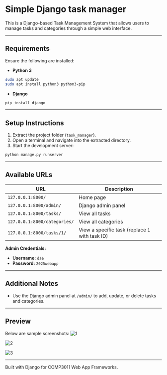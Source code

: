 # Simple Django task manager
This is a Django-based Task Management System that allows users to manage tasks and categories through a simple web interface.

---

## Requirements

Ensure the following are installed:

- **Python 3**

```bash
sudo apt update
sudo apt install python3 python3-pip
```

- **Django**

```bash
pip install django
```

---

## Setup Instructions

1. Extract the project folder (`task_manager`).
2. Open a terminal and navigate into the extracted directory.
3. Start the development server:

```bash
python manage.py runserver
```

---

## Available URLs

| URL | Description |
|-----|-------------|
| `127.0.0.1:8000/` | Home page |
| `127.0.0.1:8000/admin/` | Django admin panel |
| `127.0.0.1:8000/tasks/` | View all tasks |
| `127.0.0.1:8000/categories/` | View all categories |
| `127.0.0.1:8000/tasks/1/` | View a specific task (replace `1` with task ID) |

**Admin Credentials:**

- **Username:** `dae`  
- **Password:** `2025webapp`

---

## Additional Notes

- Use the Django admin panel at `/admin/` to add, update, or delete tasks and categories.

---

## Preview

Below are sample screenshots:
![1](https://github.com/user-attachments/assets/e28a3f38-7b23-4309-960f-305774e3ad11)
<br>

![2](https://github.com/user-attachments/assets/be9bc056-184e-44ef-b3fe-5991179cc4d2)
<br>

![3](https://github.com/user-attachments/assets/6271de14-aad1-494f-b86a-2100966d83df)
<br>

---

Built with Django for COMP3011 Web App Frameworks.
